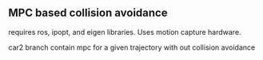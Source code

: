 ## MPC based collision avoidance

requires ros, ipopt, and eigen libraries. Uses motion capture hardware.

car2 branch contain mpc for a given trajectory with out collision avoidance  
